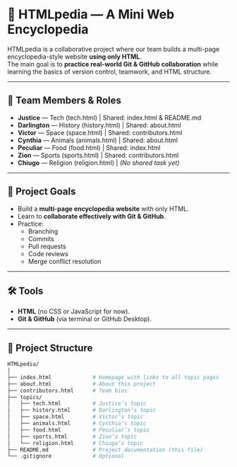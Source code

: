 # 📘 HTMLpedia — A Mini Web Encyclopedia  

HTMLpedia is a collaborative project where our team builds a multi-page encyclopedia-style website **using only HTML**.  
The main goal is to **practice real-world Git & GitHub collaboration** while learning the basics of version control, teamwork, and HTML structure.  

---

## 👥 Team Members & Roles  

- **Justice** — Tech (tech.html) | Shared: index.html & README.md  
- **Darlington** — History (history.html) | Shared: about.html  
- **Victor** — Space (space.html) | Shared: contributors.html  
- **Cynthia** — Animals (animals.html) | Shared: about.html  
- **Peculiar** — Food (food.html) | Shared: index.html  
- **Zion** — Sports (sports.html) | Shared: contributors.html  
- **Chiugo** — Religion (religion.html) | *(No shared task yet)*  

---

## 🧠 Project Goals  

- Build a **multi-page encyclopedia website** with only HTML.  
- Learn to **collaborate effectively with Git & GitHub**.  
- Practice:  
  - Branching  
  - Commits  
  - Pull requests  
  - Code reviews  
  - Merge conflict resolution  

---

## 🛠️ Tools  

- **HTML** (no CSS or JavaScript for now).  
- **Git & GitHub** (via terminal or GitHub Desktop).  

---

## 📂 Project Structure  

```bash
HTMLpedia/
│
├── index.html             # Homepage with links to all topic pages
├── about.html             # About this project
├── contributors.html      # Team bios
├── topics/
│   ├── tech.html          # Justice’s topic
│   ├── history.html       # Darlington’s topic
│   ├── space.html         # Victor’s topic
│   ├── animals.html       # Cynthia’s topic
│   ├── food.html          # Peculiar’s topic
│   ├── sports.html        # Zion’s topic
│   └── religion.html      # Chiugo’s topic
├── README.md              # Project documentation (this file)
└── .gitignore             # Optional
